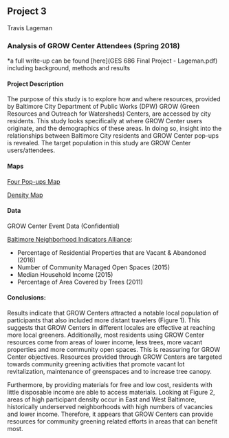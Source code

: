 Project 3
---
Travis Lageman

### Analysis of GROW Center Attendees (Spring 2018)

*a full write-up can be found [here](GES 686 Final Project - Lageman.pdf) including background, methods and results

#### Project Description

The purpose of this study is to explore how and where resources, provided by Baltimore City Department of Public Works (DPW) GROW (Green Resources and Outreach for Watersheds) Centers, are accessed by city residents. This study looks specifically at where GROW Center users originate, and the demographics of these areas. In doing so, insight into the relationships between Baltimore City residents and GROW Center pop-ups is revealed. The target population in this study are GROW Center users/attendees.

#### Maps

[Four Pop-ups Map](DPW_4PopupLocations.jpg)

[Density Map](DPW_DensityAnalysis.png)

#### Data

GROW Center Event Data (Confidential)

[Baltimore Neighborhood Indicators Alliance](https://bniajfi.org/community/Baltimore%20City/):
* Percentage of Residential Properties that are Vacant & Abandoned (2016)
* Number of Community Managed Open Spaces (2015)
* Median Household Income (2015)
* Percentage of Area Covered by Trees (2011)

#### Conclusions:

Results indicate that GROW Centers attracted a notable local population of participants that also included more distant travelers (Figure 1). This suggests that GROW Centers in different locales are effective at reaching more local greeners. Additionally, most residents using GROW Center resources come from areas of lower income, less trees, more vacant properties and more community open spaces. This is reassuring for GROW Center objectives. Resources provided through GROW Centers are targeted towards community greening activities that promote vacant lot revitalization, maintenance of greenspaces and to increase tree canopy.

Furthermore, by providing materials for free and low cost, residents with little disposable income are able to access materials. Looking at Figure 2, areas of high participant density occur in East and West Baltimore, historically underserved neighborhoods with high numbers of vacancies and lower income. Therefore, it appears that GROW Centers can provide resources for community greening related efforts in areas that can benefit most.
